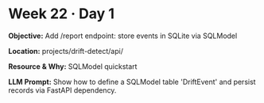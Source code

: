 # Week 22 · Day 1

**Objective:** Add /report endpoint: store events in SQLite via SQLModel

**Location:** projects/drift-detect/api/

**Resource & Why:** SQLModel quickstart

**LLM Prompt:** Show how to define a SQLModel table 'DriftEvent' and persist records via FastAPI dependency.
